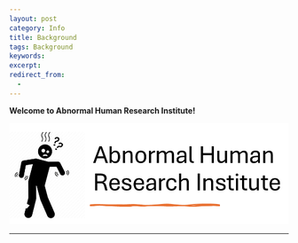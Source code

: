 ```yaml
---
layout: post
category: Info
title: Background
tags: Background
keywords: 
excerpt: 
redirect_from:
  - 
---
```


**Welcome to Abnormal Human Research Institute!**

![title](\assets\images\abnormal_man.png)

---



